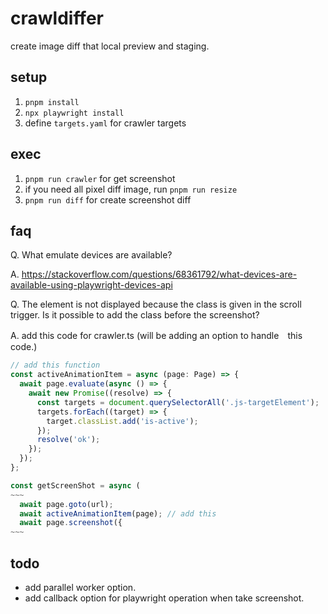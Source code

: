 # crawldiffer

create image diff that local preview and staging.

## setup

1. `pnpm install`
2. `npx playwright install`
3. define `targets.yaml` for crawler targets

## exec

1. `pnpm run crawler` for get screenshot
2. if you need all pixel diff image, run `pnpm run resize`
3. `pnpm run diff` for create screenshot diff

## faq

Q. What emulate devices are available? 

A. https://stackoverflow.com/questions/68361792/what-devices-are-available-using-playwright-devices-api

Q. The element is not displayed because the class is given in the scroll trigger. Is it possible to add the class before the screenshot? 

A. add this code for crawler.ts (will be adding an option to handle　this code.)
```ts
// add this function
const activeAnimationItem = async (page: Page) => {
  await page.evaluate(async () => {
    await new Promise((resolve) => {
      const targets = document.querySelectorAll('.js-targetElement');
      targets.forEach((target) => {
        target.classList.add('is-active');
      });
      resolve('ok');
    });
  });
};

const getScreenShot = async (
~~~
  await page.goto(url);
  await activeAnimationItem(page); // add this
  await page.screenshot({
~~~
```

## todo

- add parallel worker option.
- add callback option for playwright operation when take screenshot.

